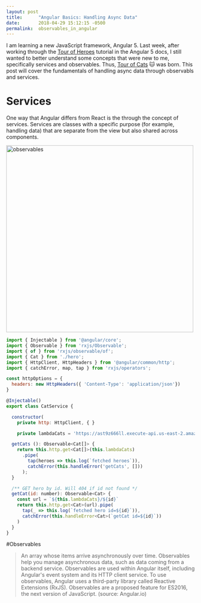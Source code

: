 ```yaml
---
layout: post
title:      "Angular Basics: Handling Async Data"
date:       2018-04-29 15:12:15 -0500
permalink:  observables_in_angular
---
```


I am learning a new JavaScript framework, Angular 5. Last week, after working through the [Tour of Heroes](https://angular.io/guide/quickstart) tutorial in the Angular 5 docs, I still wanted to better understand some concepts that were new to me, specifically services and observables. Thus, [Tour of Cats](https://github.com/hcarnes/tour-of-cats)  🐱 was born. This post will cover the fundamentals of handling async data through observabls and services.

# Services
One way that Angular differs from React is the through the concept of services. Services are classes with a specific purpose (for example, handling data) that are separate from the view but also shared across components.

<img src="https://i.imgur.com/vwLiiVa.jpg?1" title="observables" height="500" width="500" class="img-responsive">

```javascript
import { Injectable } from '@angular/core';
import { Observable } from 'rxjs/Observable';
import { of } from 'rxjs/observable/of';
import { Cat } from './hero';
import { HttpClient, HttpHeaders } from '@angular/common/http';
import { catchError, map, tap } from 'rxjs/operators';

const httpOptions = {
  headers: new HttpHeaders({ 'Content-Type': 'application/json'})
}

@Injectable()
export class CatService {

  constructor(
    private http: HttpClient, { }

    private lambdaCats = 'https://ast9z666ll.execute-api.us-east-2.amazonaws.com/dev/cats'

  getCats (): Observable<Cat[]> {
    return this.http.get<Cat[]>(this.lambdaCats)
      .pipe(
        tap(heroes => this.log(`fetched heroes`)),
        catchError(this.handleError('getCats', []))
      );
  }

  /** GET hero by id. Will 404 if id not found */
  getCat(id: number): Observable<Cat> {
    const url = `${this.lambdaCats}/${id}`
    return this.http.get<Cat>(url).pipe(
      tap(_ => this.log(`fetched hero id=${id}`)),
      catchError(this.handleError<Cat>(`getCat id=${id}`))
    )
  }
}
```

#Observables

>An array whose items arrive asynchronously over time. Observables help you manage asynchronous data, such as data coming from a backend service. Observables are used within Angular itself, including Angular's event system and its HTTP client service. To use observables, Angular uses a third-party library called Reactive Extensions (RxJS). Observables are a proposed feature for ES2016, the next version of JavaScript. (source: Angular.io)



